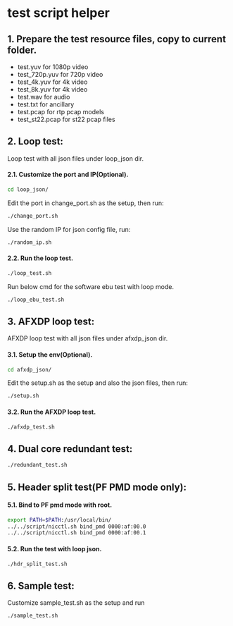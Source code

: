 # test script helper

## 1. Prepare the test resource files, copy to current folder.
* test.yuv for 1080p video
* test_720p.yuv for 720p video
* test_4k.yuv for 4k video
* test_8k.yuv for 4k video
* test.wav for audio
* test.txt for ancillary
* test.pcap for rtp pcap models
* test_st22.pcap for st22 pcap files

## 2. Loop test:
Loop test with all json files under loop_json dir.

#### 2.1. Customize the port and IP(Optional).
```bash
cd loop_json/
```
Edit the port in change_port.sh as the setup, then run:
```bash
./change_port.sh
```
Use the random IP for json config file, run:
```bash
./random_ip.sh
```

#### 2.2. Run the loop test.
```bash
./loop_test.sh
```
Run below cmd for the software ebu test with loop mode.
```bash
./loop_ebu_test.sh
```

## 3. AFXDP loop test:
AFXDP loop test with all json files under afxdp_json dir.

#### 3.1. Setup the env(Optional).
```bash
cd afxdp_json/
```
Edit the setup.sh as the setup and also the json files, then run:
```bash
./setup.sh
```

#### 3.2. Run the AFXDP loop test.
```bash
./afxdp_test.sh
```

## 4. Dual core redundant test:
```bash
./redundant_test.sh
```

## 5. Header split test(PF PMD mode only):
#### 5.1. Bind to PF pmd mode with root.
```bash
export PATH=$PATH:/usr/local/bin/
../../script/nicctl.sh bind_pmd 0000:af:00.0
../../script/nicctl.sh bind_pmd 0000:af:00.1
```
#### 5.2. Run the test with loop json.
```bash
./hdr_split_test.sh
```

## 6. Sample test:
Customize sample_test.sh as the setup and run
```bash
./sample_test.sh
```
